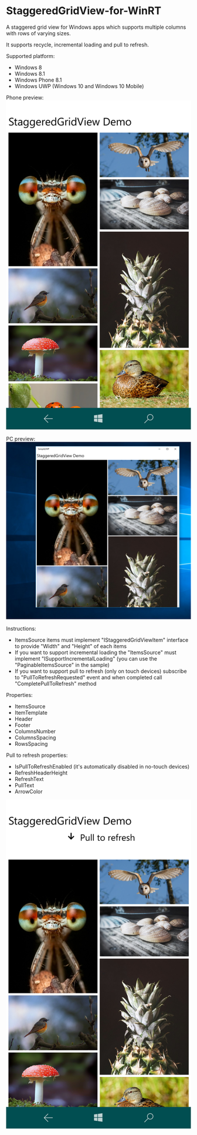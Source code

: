 # StaggeredGridView-for-WinRT
A staggered grid view for Windows apps which supports multiple columns with rows of varying sizes.

It supports recycle, incremental loading and pull to refresh.

Supported platform:
- Windows 8
- Windows 8.1
- Windows Phone 8.1
- Windows UWP (Windows 10 and Windows 10 Mobile)

Phone preview:
![Preview of how it looks on PC](StaggeredGridView-PhoneSample.png?raw=true "Preview of how it looks on PC")

PC preview:
![Preview of how it looks on PC](StaggeredGridView-PCSample.png?raw=true "Preview of how it looks on PC")


Instructions:
- ItemsSource items must implement "IStaggeredGridViewItem" interface to provide "Width" and "Height" of each items
- If you want to support incremental loading the "ItemsSource" must implement "ISupportIncrementalLoading" (you can use the "PaginableItemsSource" in the sample)
- If you want to support pull to refresh (only on touch devices) subscribe to "PullToRefreshRequested" event and when completed call "CompletePullToRefresh" method

Properties:
- ItemsSource
- ItemTemplate
- Header
- Footer
- ColumnsNumber
- ColumnsSpacing
- RowsSpacing

Pull to refresh properties:
- IsPullToRefreshEnabled	(it's automatically disabled in no-touch devices)
- RefreshHeaderHeight
- RefreshText
- PullText
- ArrowColor

![Preview of pull to refresh](PullToRefreshSample.png?raw=true "Preview of pull to refresh")
